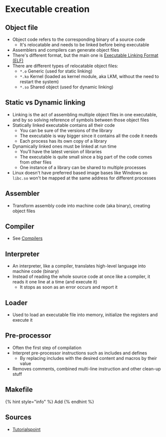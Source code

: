 # Executable creation

## Object file

* Object code refers to the corresponding binary of a source code
  * It's relocatable and needs to be linked before being executable
* Assemblers and compilers can generate object files
* There's different format, but the main one is [Executable Linking Format \(ELF\)](https://zcugni.gitbook.io/notes/languages/general-concepts/elf-files)
* There are different types of relocatable object files:
  * `*.o` Generic \(used for static linking\)
  * `*.ko` Kernel \(loaded as kernel module, aka LKM, without the need to restart the system\)
  * `*.so` Shared object \(used for dynamic linking\)

## Static vs Dynamic linking

* Linking is the act of assembling multiple object files in one executable, and by so solving reference of symbols between those object files
* Statically linked executable contains all their code
  * You can be sure of the versions of the library
  * The executable is way bigger since it contains all the code it needs
  * Each process has its own copy of a library
* Dynamically linked ones must be linked at run time
  * You'll have the latest version of libraries
  * The executable is quite small since a big part of the code comes from other files
  * One instance of a library can be shared to multiple processes
* Linux doesn't have preferred based image bases like Windows so `libc.so` won't be mapped at the same address for different processes

## Assembler

* Transform assembly code into machine code \(aka binary\), creating object files

## Compiler

* See [Compilers](https://zcugni.gitbook.io/notes/languages/compilers)

## Interpreter

* An interpreter, like a compiler, translates high-level language into machine code \(binary\)
* Instead of reading the whole source code at once like a compiler, it reads it one line at a time \(and execute it\)
  * It stops as soon as an error occurs and report it

## Loader

* Used to load an executable file into memory, initialize the registers and execute it

## Pre-processor

* Often the first step of compilation
* Interpret pre-processor instructions such as includes and defines
  * By replacing includes with the desired content and macros by their value
* Removes comments, combined multi-line instruction and other clean-up stuff

## Makefile

{% hint style="info" %}
Add
{% endhint %}

## Sources

* [Tutorialspoint](https://www.tutorialspoint.com/compiler_design/index.htm)

